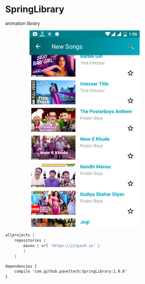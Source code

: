 # SpringLibrary
animation library

<p align="center">
  <img src="https://raw.githubusercontent.com/paveltech/SpringLibrary/master/device-2017-12-28-015618.png" width="350"/>
</p>

```groovy
allprojects {
	repositories {
		maven { url 'https://jitpack.io' }
		}
	}
```

```xml
dependencies {
    compile 'com.github.paveltech:SpringLibrary:1.0.0'
}
```
